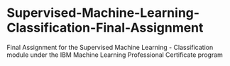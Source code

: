 # Supervised-Machine-Learning-Classification-Final-Assignment
Final Assignment for the Supervised Machine Learning - Classification module under the IBM Machine Learning Professional Certificate program
